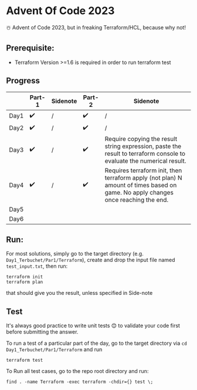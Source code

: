# Advent Of Code 2023

☃️ Advent of Code 2023, but in freaking Terraform/HCL, because why not!

## Prerequisite: 

* Terraform Version >=1.6 is required in order to run terraform test

## Progress

|      | Part-1 | Sidenote | Part-2 | Sidenote                                                                                                                          |
|------|--------|----------|--------|-----------------------------------------------------------------------------------------------------------------------------------|
| Day1 | ✔️      | /        | ✔️      | /                                                                                                                                 |
| Day2 | ✔️      | /        | ✔️      | /                                                                                                                                 |
| Day3 | ✔️      | /        | ✔️      | Require copying the result string expression, paste the result to terraform console to evaluate the numerical result.             |
| Day4 | ✔️      | /        | ✔️      | Requires terraform init, then terraform apply (not plan) N amount of times based on game. No apply changes once reaching the end. |
| Day5 |        |          |        |                                                                                                                                   |
| Day6 |        |          |        |                                                                                                                                   |

## Run:

For most solutions, simply go to the target directory (e.g. `Day1_Terbuchet/Par1/Terraform`), create and drop the input file named `test_input.txt`, then run:

```
terraform init
terraform plan
```

that should give you the result, unless specified in Side-note

## Test

It's always good practice to write unit tests 😊 to validate your code first before submitting the answer.

To run a test of a particular part of the day, go to the target directory via `cd Day1_Terbuchet/Par1/Terraform` and run

```
terraform test
```

To Run all test cases, go to the repo root directory and run:

```
find . -name Terraform -exec terraform -chdir={} test \;
```